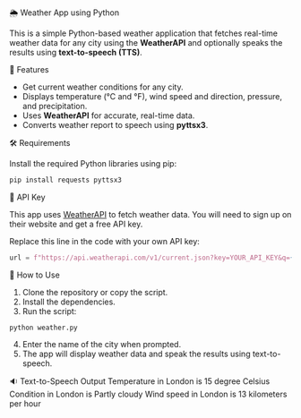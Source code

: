 
🌦️ Weather App using Python

This is a simple Python-based weather application that fetches real-time weather data for any city using the **WeatherAPI** and optionally speaks the results using **text-to-speech (TTS)**.

🚀 Features

* Get current weather conditions for any city.
* Displays temperature (°C and °F), wind speed and direction, pressure, and precipitation.
* Uses **WeatherAPI** for accurate, real-time data.
* Converts weather report to speech using **pyttsx3**.

🛠️ Requirements

Install the required Python libraries using pip:

```bash
pip install requests pyttsx3
```

🔑 API Key

This app uses [WeatherAPI](https://www.weatherapi.com/) to fetch weather data.
You will need to sign up on their website and get a free API key.

Replace this line in the code with your own API key:

```python
url = f"https://api.weatherapi.com/v1/current.json?key=YOUR_API_KEY&q={city}"
```

📄 How to Use

1. Clone the repository or copy the script.
2. Install the dependencies.
3. Run the script:

```
python weather.py
```

4. Enter the name of the city when prompted.
5. The app will display weather data and speak the results using text-to-speech.

🔉 Text-to-Speech Output
Temperature in London is 15 degree Celsius
Condition in London is Partly cloudy
Wind speed in London is 13 kilometers per hour

